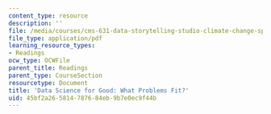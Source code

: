 ```yaml
---
content_type: resource
description: ''
file: /media/courses/cms-631-data-storytelling-studio-climate-change-spring-2017/45bf2a265814787684eb9b7e0ec9f44b_MITCMS_631s17_koschinsky_2015.pdf
file_type: application/pdf
learning_resource_types:
- Readings
ocw_type: OCWFile
parent_title: Readings
parent_type: CourseSection
resourcetype: Document
title: 'Data Science for Good: What Problems Fit?'
uid: 45bf2a26-5814-7876-84eb-9b7e0ec9f44b
---
```

